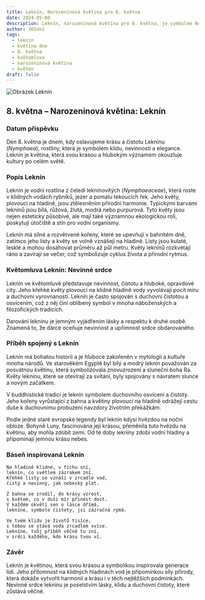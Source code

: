 ```yaml
---
title: Leknín, Narozeninová květina pro 8. května
date: 2024-05-08
description: Leknín, narozeninová květina pro 8. května, je symbolem Nevinné srdce. Objevte její jedinečný význam, fascinující příběhy a poezii, která oslavuje její krásu.
author: 365dní
tags:
  - leknín
  - květina dne
  - 8. května
  - květomluva
  - narozeninová květina
  - květen
draft: false
---
```


![Obrázek Leknín](https://cdn.pixabay.com/photo/2017/06/17/21/21/water-lilies-2413578_640.jpg#center)

## 8. května – Narozeninová květina: Leknín

### Datum příspěvku

Den 8. května je dnem, kdy oslavujeme krásu a čistotu Leknínu (_Nymphaea_), rostliny, která je symbolem klidu, nevinnosti a elegance. Leknín je květina, která svou krásou a hlubokým významem okouzluje kultury po celém světě.

### Popis Leknín

Leknín je vodní rostlina z čeledi leknínovitých (_Nymphaeaceae_), která roste v klidných vodách rybníků, jezer a pomalu tekoucích řek. Jeho květy, plovoucí na hladině, jsou ztělesněním přírodní harmonie. Typickými barvami leknínů jsou bílá, růžová, žlutá, modrá nebo purpurová. Tyto květy jsou nejen esteticky působivé, ale mají také významnou ekologickou roli, poskytují útočiště a stín pro vodní organismy.

Leknín má silné a rozvětvené kořeny, které se upevňují v bahnitém dně, zatímco jeho listy a květy se volně vznášejí na hladině. Listy jsou kulaté, lesklé a mohou dosahovat průměru až půl metru. Květy leknínů rozkvétají ráno a zavírají se večer, což symbolizuje cyklus života a přírodní rytmus.

### Květomluva Leknín: Nevinné srdce

Leknín ve květomluvě představuje nevinnost, čistotu a hluboké, opravdové city. Jeho křehké květy plovoucí na klidné hladině vody vyvolávají pocit míru a duchovní vyrovnanosti. Leknín je často spojován s duchovní čistotou a osvícením, což z něj činí oblíbený symbol v mnoha náboženských a filozofických tradicích.

Darování leknínu je jemným vyjádřením lásky a respektu k druhé osobě. Znamená to, že dárce oceňuje nevinnost a upřímnost srdce obdarovaného.

### Příběh spojený s Leknín

Leknín má bohatou historii a je hluboce zakořeněn v mytologii a kultuře mnoha národů. Ve starověkém Egyptě byl bílý a modrý leknín považován za posvátnou květinu, která symbolizovala znovuzrození a sluneční boha Ra. Květy leknínu, které se otevírají za svítání, byly spojovány s návratem slunce a novým začátkem.

V buddhistické tradici je leknín symbolem duchovního osvícení a čistoty. Jeho kořeny vyrůstající z bahna a květiny plovoucí na hladině odrážejí cestu duše k duchovnímu probuzení navzdory životním překážkám.

Podle jedné staré evropské legendy byl leknín kdysi hvězdou na noční obloze. Bohyně Luny, fascinována její krásou, přeměnila tuto hvězdu na květinu, aby mohla zdobit zemi. Od té doby lekníny zdobí vodní hladiny a připomínají jemnou krásu nebes.

### Báseň inspirovaná Leknín

```
Na hladině klidné, v tichu sní,  
leknín, co světlem zázrakem zní.  
Křehké listy se vznáší v zrcadle vod,  
čistý a nevinný, jak nebeský plot.

Z bahna se zrodil, do krásy vzrost,  
s květem, co v duši mír přinést dost.  
V každém okvětí sen o lásce dřímá,  
lekníne, symbole čistoty, jsi zázračná rýmá.

Ve tvém klidu je životů tisíce,  
s tebou se stává voda zrcadlem svíce.  
Lekníne, tvůj příběh věčně tu zní,  
v srdci každého, kdo krásu tvou ví.  
```

### Závěr

Leknín je květinou, která svou krásou a symbolikou inspirovala generace lidí. Jeho přítomnost na klidných hladinách vod je připomínkou síly přírody, která dokáže vytvořit harmonii a krásu i v těch nejtěžších podmínkách. Nevinné srdce leknínu je poselstvím lásky, klidu a duchovní čistoty, které zůstává věčné.